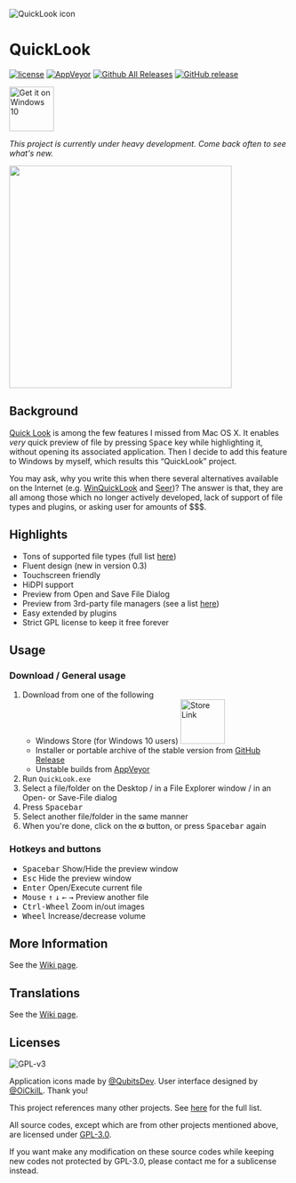 ![QuickLook icon](https://user-images.githubusercontent.com/1687847/29485863-8cd61b7c-84e2-11e7-97d5-eacc2ba10d28.png)

# QuickLook

[![license](https://img.shields.io/github/license/xupefei/QuickLook.svg)](https://www.gnu.org/licenses/lgpl-3.0.en.html)
[![AppVeyor](https://img.shields.io/appveyor/ci/xupefei/QuickLook.svg)](https://ci.appveyor.com/project/xupefei/QuickLook)
[![Github All Releases](https://img.shields.io/github/downloads/xupefei/QuickLook/total.svg)](https://github.com/xupefei/QuickLook/releases)
[![GitHub release](https://img.shields.io/github/release/xupefei/QuickLook.svg)](https://github.com/xupefei/QuickLook/releases/latest)

<a href="https://www.microsoft.com/store/apps/9nv4bs3l1h4s?ocid=badge" target="_blank"><img src="https://assets.windowsphone.com/f2f77ec7-9ba9-4850-9ebe-77e366d08adc/English_Get_it_Win_10_InvariantCulture_Default.png" height="80px" alt="Get it on Windows 10" /></a>

*This project is currently under heavy development. Come back often to see what's new.*

<img src="http://pooi.moe/QuickLook/sample.gif?3" width="400">

## Background
[Quick Look](https://en.wikipedia.org/wiki/Quick_Look) is among the few features I missed from Mac OS X. It enables *very* quick preview of file by pressing <kbd>Space</kbd> key while highlighting it, without opening its associated application. Then I decide to add this feature to Windows by myself, which results this “QuickLook” project.

You may ask, why you write this when there several alternatives available on the Internet (e.g. [WinQuickLook](https://github.com/shibayan/WinQuickLook) and [Seer](https://github.com/ccseer/Seer))? The answer is that, they are all among those which no longer actively developed, lack of support of file types and plugins, or asking user for amounts of $$$.

## Highlights

 - Tons of supported file types (full list [here](https://github.com/xupefei/QuickLook/wiki/Supported-File-Types))
 - Fluent design (new in version 0.3)
 - Touchscreen friendly
 - HiDPI support
 - Preview from Open and Save File Dialog
 - Preview from 3rd-party file managers (see a list [here](https://github.com/xupefei/QuickLook/wiki/File-Managers))
 - Easy extended by plugins 
 - Strict GPL license to keep it free forever

## Usage

### Download / General usage

 1. Download from one of the following
    * Windows Store (for Windows 10 users) <a href="https://www.microsoft.com/store/apps/9nv4bs3l1h4s?ocid=badge" target="_blank"><img src="https://assets.windowsphone.com/13484911-a6ab-4170-8b7e-795c1e8b4165/English_get_L_InvariantCulture_Default.png" width="80px" alt="Store Link" /></a> 
    * Installer or portable archive of the stable version from [GitHub Release](https://github.com/xupefei/QuickLook/releases) 
    * Unstable builds from [AppVeyor](https://ci.appveyor.com/project/xupefei/quicklook/build/artifacts)
 2. Run `QuickLook.exe`
 3. Select a file/folder on the Desktop / in a File Explorer window / in an Open- or Save-File dialog
 4. Press <kbd>Spacebar</kbd>
 5. Select another file/folder in the same manner
 6. When you're done, click on the `❎` button, or press <kbd>Spacebar</kbd> again

### Hotkeys and buttons

 - <kbd>Spacebar</kbd> Show/Hide the preview window
 - <kbd>Esc</kbd> Hide the preview window
 - <kbd>Enter</kbd> Open/Execute current file
 - <kbd>Mouse️</kbd> <kbd>↑</kbd> <kbd>↓</kbd> <kbd>←</kbd> <kbd>→</kbd> Preview another file
 - <kbd>Ctrl-Wheel</kbd> Zoom in/out images
 - <kbd>Wheel</kbd> Increase/decrease volume

## More Information

See the [Wiki page](https://github.com/xupefei/QuickLook/wiki).

## Translations

See the [Wiki page](https://github.com/xupefei/QuickLook/wiki/Translations).

## Licenses

![GPL-v3](https://www.gnu.org/graphics/gplv3-127x51.png)

Application icons made by [@QubitsDev](https://twitter.com/qubitsdev). User interface designed by [@OiCkilL](https://twitter.com/OiCkilL). Thank you!

This project references many other projects. See [here](https://github.com/xupefei/QuickLook/wiki/On-the-Shoulders-of-Giants) for the full list.

All source codes, except which are from other projects mentioned above, are licensed under [GPL-3.0](https://opensource.org/licenses/GPL-3.0).

If you want make any modification on these source codes while keeping new codes not protected by GPL-3.0, please contact me for a sublicense instead.
